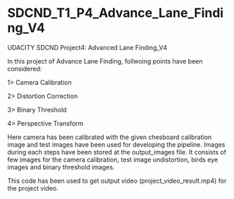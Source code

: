 # SDCND_T1_P4_Advance_Lane_Finding_V4
UDACITY SDCND Project4: Advanced Lane Finding_V4

In this project of Advance Lane Finding, follwoing points have been considered:

1> Camera Calibration

2> Distortion Correction

3> Binary Threshold

4> Perspective Transform

Here camera has been calibrated with the given chesboard calibration image and test images have been used for developing the pipeline. Images during each steps have been stored at the output_images file. It consists of few images for the camera calibration, test image undistortion, birds eye images and binary threshold images.

This code has been used to get output video (project_video_result.mp4) for the project video.
